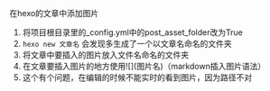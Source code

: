 在hexo的文章中添加图片
<!-- more -->
1. 将项目根目录里的_config.yml中的post_asset_folder改为True
2. `hexo new 文章名` 会发现多生成了一个以文章名命名的文件夹
3. 将文章中要插入的图片放入文件名命名的文件夹
4. 在文章要插入图片的地方使用\!\[\]\(图片名\)（markdown插入图片语法）
5. 这个有个问题，在编辑的时候不能实时的看到图片，因为路径不对